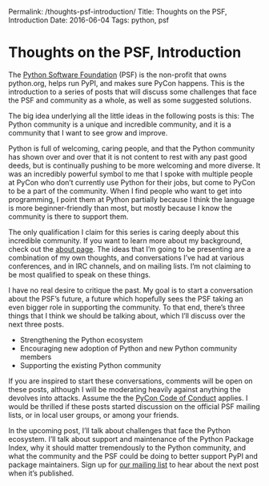 Permalink: /thoughts-psf-introduction/
Title: Thoughts on the PSF, Introduction
Date: 2016-06-04
Tags: python, psf

# Thoughts on the PSF, Introduction

The [Python Software Foundation](https://www.python.org/psf/) (PSF) is the non-profit that owns python.org, helps run PyPI, and makes sure PyCon happens. This is the introduction to a series of posts that will discuss some challenges that face the PSF and community as a whole, as well as some suggested solutions.

The big idea underlying all the little ideas in the following posts is this: The Python community is a unique and incredible community, and it is a community that I want to see grow and improve.

Python is full of welcoming, caring people, and that the Python community has shown over and over that it is not content to rest with any past good deeds, but is continually pushing to be more welcoming and more diverse. It was an incredibly powerful symbol to me that I spoke with multiple people at PyCon who don’t currently use Python for their jobs, but come to PyCon to be a part of the community. When I find people who want to get into programming, I point them at Python partially because I think the language is more beginner-friendly than most, but mostly because I know the community is there to support them.

The only qualification I claim for this series is caring deeply about this incredible community. If you want to learn more about my background, check out the [about page](https://www.wordfugue.com/p/about/). The ideas that I’m going to be presenting are a combination of my own thoughts, and conversations I’ve had at various conferences, and in IRC channels, and on mailing lists. I’m not claiming to be most qualified to speak on these things.

I have no real desire to critique the past. My goal is to start a conversation about the PSF’s future, a future which hopefully sees the PSF taking an even bigger role in supporting the community. To that end, there’s three things that I think we should be talking about, which I’ll discuss over the next three posts.

*   Strengthening the Python ecosystem
*   Encouraging new adoption of Python and new Python community members
*   Supporting the existing Python community

If you are inspired to start these conversations, comments will be open on these posts, although I will be moderating heavily against anything the devolves into attacks. Assume the the [PyCon Code of Conduct](https://us.pycon.org/2016/about/code-of-conduct/) applies. I would be thrilled if these posts started discussion on the official PSF mailing lists, or in local user groups, or among your friends. 

In the upcoming post, I’ll talk about challenges that face the Python ecosystem. I’ll talk about support and maintenance of the Python Package Index, why it should matter tremendously to the Python community, and what the community and the PSF could be doing to better support PyPI and package maintainers. Sign up for [our mailing list](https://tinyletter.com/wordfugue) to hear about the next post when it’s published.
